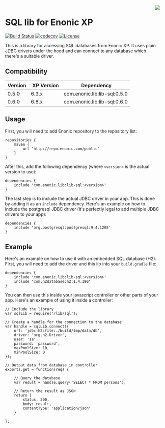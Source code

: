 <img align="right" src="https://rawgit.com/enonic/lib-sql/master/misc/logo.svg">

SQL lib for Enonic XP
=====================

[![Build Status](https://travis-ci.org/enonic/lib-sql.svg?branch=master)](https://travis-ci.org/enonic/lib-sql)
[![codecov](https://codecov.io/gh/enonic/lib-sql/branch/master/graph/badge.svg)](https://codecov.io/gh/enonic/lib-sql)
[![License](https://img.shields.io/github/license/enonic/lib-sql.svg)](http://www.apache.org/licenses/LICENSE-2.0.html)

This is a library for accessing SQL databases from Enonic XP. It uses plain JDBC drivers under the hood and can connect to
any database which there's a suitable driver.


Compatibility
-------------

| Version | XP Version | Dependency                   |
|---------|------------|------------------------------|
| 0.5.0   | 6.3.x      | com.enonic.lib:lib-sql:0.5.0 |
| 0.6.0   | 6.8.x      | com.enonic.lib:lib-sql:0.6.0 |


Usage
-----

First, you will need to add Enonic repository to the repository list:

    repositories {
        maven {
            url 'http://repo.enonic.com/public'
        }
    }

After this, add the following dependency (where ``<version>`` is the actual version to use):

    dependencies {
        include 'com.enonic.lib:lib-sql:<version>'
    }

The last step is to include the actual JDBC driver in your app. This is done by adding it as an ``include`` dependency. Here's
an example on how to include the postgresql JDBC driver (it's perfectly legal to add multiple JDBC drivers to your app):

    dependencies {
        include 'org.postgresql:postgresql:9.4.1208'
    }


Example
-------

Here's an example on how to use it with an embedded SQL database (H2). First, you will need to add the driver and this lib into your
``build.gradle`` file:

    dependencies {
        include 'com.enonic.lib:lib-sql:<version>'
        include 'com.h2database:h2:1.4.190'
    }

You can then use this inside your javascript controller or other parts of your app. Here's an example of using it inside a controller:

    // Include the library
    var sqlLib = require('/lib/sql');

    // Create a handle for the connection to the database
    var handle = sqlLib.connect({
        url: 'jdbc:h2:file:./build/tmp/data/db',
        driver: 'org.h2.Driver',
        user: 'sa',
        password: 'password',
        maxPoolSize: 10,
        minPoolSize: 0
    });

    // Output data from database in controller
    exports.get = function(req) {

        // Query the database
        var result = handle.query('SELECT * FROM persons');

        // Return the result as JSON
        return {
            status: 200,
            body: result,
            contentType: 'application/json'
        }

    };


